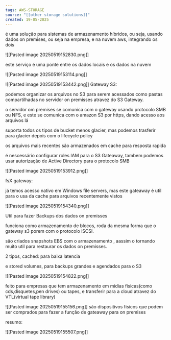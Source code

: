 ```yaml
---
tags: AWS-STORAGE
source: "[[other storage solutions]]"
created: 19-05-2025
---
```

é uma solução para sistemas de armazenamento híbridos, ou seja, usando dados on premises, ou seja na empresa, e na nuvem aws, integrando os dois

![[Pasted image 20250519152830.png]]

este serviço é uma ponte entre os dados locais e os dados na nuvem

![[Pasted image 20250519153114.png]]

![[Pasted image 20250519153442.png]]
Gateway S3:

podemos organizar os arquivos no S3 para serem acessados como pastas compartilhadas no servidor on premisses atravez do S3 Gateway.

o servidor om premises se comunica com o gateway usando protocolo SMB ou NFS, e este se comunica com o amazon S3 por https, dando acesso aos arquivos lá

suporta todos os tipos de bucket menos glacier, mas podemos trasferir para glacier depois com o lifecycle policy

os arquivos mais recentes são armazenados em cache para resposta rapida

é nescessário configurar roles IAM para o S3 Gateaway, tambem podemos usar autorização de Active Directory para o protocolo SMB

![[Pasted image 20250519153912.png]]

fsX gateway:

já temos acesso nativo em Windows file servers, mas este gateaway é util para o usa da cache para arquivos recentemente vistos

![[Pasted image 20250519154340.png]]

Util para fazer Backups dos dados on premisses

funciona como armazenamento de blocos, roda da mesma forma que o gateway s3 porem com o protocolo iSCSI.

são criados snapshots EBS com o armazenamento , aassim o tornando muito util para restaurar os dados on premisses.

2 tipos, cached: para baixa latencia 

e stored volumes, para backups grandes e agendados para o S3

![[Pasted image 20250519154822.png]]

feito para empresas que tem armazenamento em midias fisicas(como cds,disquetes,pen drives) ou tapes, e transferir para a cloud atravez do VTL(virtual tape library)


![[Pasted image 20250519155156.png]]
são dispositivos fisicos que podem ser comprados para fazer a função de gateaway para on premises

resumo:

![[Pasted image 20250519155507.png]]
